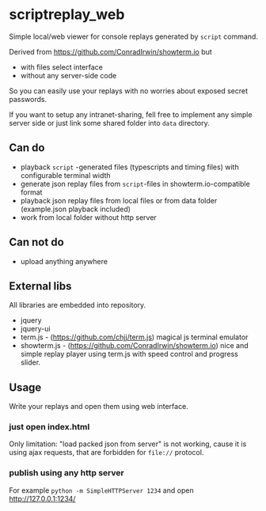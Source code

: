 # scriptreplay_web
Simple local/web viewer for console replays generated by `script` command.

Derived from https://github.com/ConradIrwin/showterm.io but

* with files select interface 
* without any server-side code

So you can easily use your replays with no worries about exposed secret passwords.

If you want to setup any intranet-sharing, fell free to implement any simple server side or just link some shared 
folder into `data` directory.

## Can do

* playback `script` -generated files (typescripts and timing files) with configurable terminal width
* generate json replay files from `script`-files in showterm.io-compatible format
* playback json replay files from local files or from data folder (example.json playback included)
* work from local folder without http server

## Can not do

* upload anything anywhere

## External libs

All libraries are embedded into repository.

* jquery
* jquery-ui
* term.js - (https://github.com/chjj/term.js) magical js terminal emulator
* showterm.js - (https://github.com/ConradIrwin/showterm.io) nice and simple replay player using term.js with speed control and progress slider.

## Usage

Write your replays and open them using web interface.

### just open index.html

Only limitation: "load packed json from server" is not working, cause it is using ajax requests, that are forbidden 
for `file://` protocol.

### publish using any http server

For example `python -m SimpleHTTPServer 1234` and open http://127.0.0.1:1234/